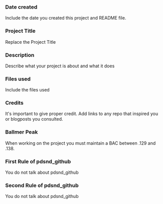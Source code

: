 ### Date created
Include the date you created this project and README file.

### Project Title
Replace the Project Title

### Description
Describe what your project is about and what it does

### Files used
Include the files used

### Credits
It's important to give proper credit. Add links to any repo that inspired you or blogposts you consulted.

### Ballmer Peak
When working on the project you must maintain a BAC between .129 and .138.

### First Rule of pdsnd_github
You do not talk about pdsnd_github

### Second Rule of pdsnd_github
You do not talk about pdsnd_github
